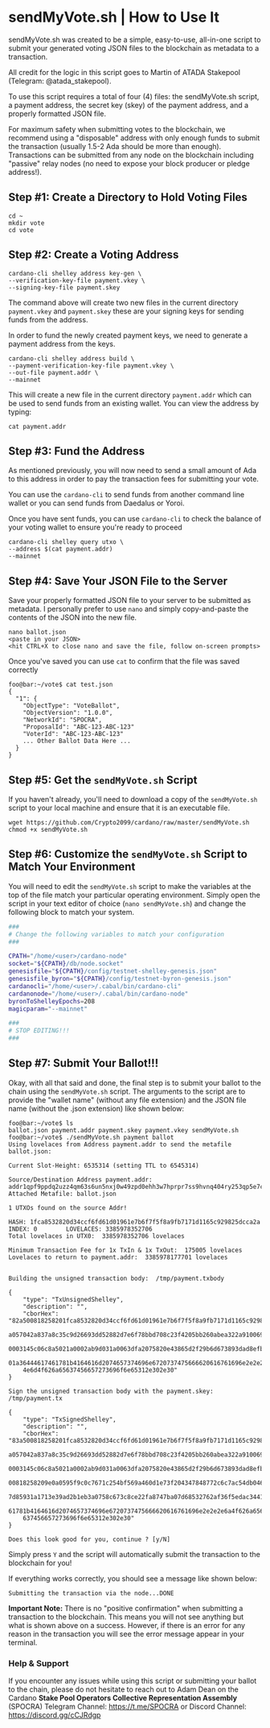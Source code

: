 # sendMyVote.sh | How to Use It

sendMyVote.sh was created to be a simple, easy-to-use, all-in-one script to submit your generated voting JSON files to the blockchain as metadata to a 
transaction.

All credit for the logic in this script goes to Martin of ATADA Stakepool (Telegram: @atada_stakepool).

To use this script requires a total of four (4) files: the sendMyVote.sh script, a payment address, the secret key (skey) of the payment address, and a
properly formatted JSON file.

For maximum safety when submitting votes to the blockchain, we recommend using a "disposable" address with only enough funds to submit the transaction 
(usually 1.5-2 Ada should be more than enough). Transactions can be submitted from any node on the blockchain including "passive" relay nodes (no need
to expose your block producer or pledge address!).

## Step #1: Create a Directory to Hold Voting Files

```console
cd ~
mkdir vote
cd vote
```

## Step #2: Create a Voting Address

```console
cardano-cli shelley address key-gen \
--verification-key-file payment.vkey \
--signing-key-file payment.skey
```
The command above will create two new files in the current directory `payment.vkey` and `payment.skey` these are your signing keys for sending funds from the address.

In order to fund the newly created payment keys, we need to generate a payment address from the keys.

```console
cardano-cli shelley address build \
--payment-verification-key-file payment.vkey \
--out-file payment.addr \
--mainnet
```
This will create a new file in the current directory `payment.addr` which can be used to send funds from an existing wallet. You can view the address by typing:
```console
cat payment.addr
```

## Step #3: Fund the Address

As mentioned previously, you will now need to send a small amount of Ada to this address in order to pay the transaction fees for submitting your vote.

You can use the `cardano-cli` to send funds from another command line wallet or you can send funds from Daedalus or Yoroi.

Once you have sent funds, you can use `cardano-cli` to check the balance of your voting wallet to ensure you're ready to proceed

```console
cardano-cli shelley query utxo \
--address $(cat payment.addr)
--mainnet
```

## Step #4: Save Your JSON File to the Server

Save your properly formatted JSON file to your server to be submitted as metadata. I personally prefer to use `nano` and simply copy-and-paste the contents
of the JSON into the new file.

```console
nano ballot.json
<paste in your JSON>
<hit CTRL+X to close nano and save the file, follow on-screen prompts>
```

Once you've saved you can use `cat` to confirm that the file was saved correctly

```console
foo@bar:~/vote$ cat test.json
{
  "1": {
    "ObjectType": "VoteBallot",
    "ObjectVersion": "1.0.0",
    "NetworkId": "SPOCRA",
    "ProposalId": "ABC-123-ABC-123"
    "VoterId": "ABC-123-ABC-123"
    ... Other Ballot Data Here ...
  }
}
```

## Step #5: Get the `sendMyVote.sh` Script

If you haven't already, you'll need to download a copy of the `sendMyVote.sh` script to your local machine and ensure that it is an executable file.

```console
wget https://github.com/Crypto2099/cardano/raw/master/sendMyVote.sh
chmod +x sendMyVote.sh
```

## Step #6: Customize the `sendMyVote.sh` Script to Match Your Environment

You will need to edit the `sendMyVote.sh` script to make the variables at the top of the file match your particular operating environment. Simply open the
script in your text editor of choice (`nano sendMyVote.sh`) and change the following block to match your system.

```bash
###
# Change the following variables to match your configuration
###

CPATH="/home/<user>/cardano-node"
socket="${CPATH}/db/node.socket"
genesisfile="${CPATH}/config/testnet-shelley-genesis.json"
genesisfile_byron="${CPATH}/config/testnet-byron-genesis.json"
cardanocli="/home/<user>/.cabal/bin/cardano-cli"
cardanonode="/home/<user>/.cabal/bin/cardano-node"
byronToShelleyEpochs=208
magicparam="--mainnet"

###
# STOP EDITING!!!
###
```

## Step #7: Submit Your Ballot!!!

Okay, with all that said and done, the final step is to submit your ballot to the chain using the `sendMyVote.sh` script. The arguments to the script are
to provide the "wallet name" (without any file extension) and the JSON file name (without the .json extension) like shown below:

```console
foo@bar:~/vote$ ls
ballot.json payment.addr payment.skey payment.vkey sendMyVote.sh
foo@bar:~/vote$ ./sendMyVote.sh payment ballot
Using lovelaces from Address payment.addr to send the metafile ballot.json:

Current Slot-Height: 6535314 (setting TTL to 6545314)

Source/Destination Address payment.addr: addr1qpf9ppdq2uzz4qm63s6un5nxj0w49zpd0ehh3w7hprpr7ss9hvnq404ry253qp5e7ccmdpspklgpg7d90weh6g9j3elsks24c4
Attached Metafile: ballot.json

1 UTXOs found on the source Addr!

HASH: 1fca8532820d34ccf6fd61d01961e7b6f7f5f8a9fb7171d1165c929825dcca2a   INDEX: 0        LOVELACES: 3385978352706
Total lovelaces in UTX0:  3385978352706 lovelaces

Minimum Transaction Fee for 1x TxIn & 1x TxOut:  175005 lovelaces
Lovelaces to return to payment.addr:  3385978177701 lovelaces


Building the unsigned transaction body:  /tmp/payment.txbody

{
    "type": "TxUnsignedShelley",
    "description": "",
    "cborHex": "82a500818258201fca8532820d34ccf6fd61d01961e7b6f7f5f8a9fb7171d1165c929825dcca2a00018182583900525085
    a057042a837a8c35c9d26693dd52882d7e6f78bbd708c23f4205bb260abea322a9100699f631b68601b7d01479a57bb37d20b28e7f1b00
    0003145c06c8a5021a0002ab9d031a0063dfa2075820e43865d2f29b6d673893dad8efb616d2d67001f48e14f39d20095646be03a3a0a1
    01a36444617461781b4164616d2074657374696e6720737475666620616761696e2e2e2e6a4f626a6563745479706568546573744a534f
    4e6d4f626a65637456657273696f6e65312e302e30"
}

Sign the unsigned transaction body with the payment.skey:  /tmp/payment.tx

{
    "type": "TxSignedShelley",
    "description": "",
    "cborHex": "83a500818258201fca8532820d34ccf6fd61d01961e7b6f7f5f8a9fb7171d1165c929825dcca2a00018182583900525085
    a057042a837a8c35c9d26693dd52882d7e6f78bbd708c23f4205bb260abea322a9100699f631b68601b7d01479a57bb37d20b28e7f1b00
    0003145c06c8a5021a0002ab9d031a0063dfa2075820e43865d2f29b6d673893dad8efb616d2d67001f48e14f39d20095646be03a3a0a1
    00818258209e0a0595f9c0c7671c254bf569a460d1e73f204347848772c6c7ac54db04667658400d70762745a0ce86ab888165a0793cef
    7d85931a1713e39ad2b1eb3a0758c673c8ce22fa8747ba07d68532762af36f5edac3441b7e011db76578e818e51a5f0ca101a364446174
    61781b4164616d2074657374696e6720737475666620616761696e2e2e2e6a4f626a6563745479706568546573744a534f4e6d4f626a65
    637456657273696f6e65312e302e30"
}

Does this look good for you, continue ? [y/N]
```

Simply press `Y` and the script will automatically submit the transaction to the blockchain for you!

If everything works correctly, you should see a message like shown below:

```console
Submitting the transaction via the node...DONE
```

**Important Note:** There is no "positive confirmation" when submitting a transaction to the blockchain. This means
you will not see anything but what is shown above on a success. However, if there is an error for any reason in the
transaction you will see the error message appear in your terminal.

### Help & Support
If you encounter any issues while using this script or submitting your ballot to the chain, please do not hesitate
to reach out to Adam Dean on the Cardano **Stake Pool Operators Collective Representation Assembly** (SPOCRA) Telegram
Channel: https://t.me/SPOCRA or Discord Channel: https://discord.gg/cCJRdgp

